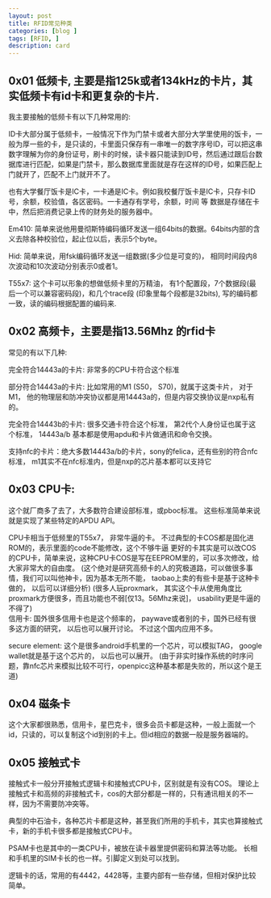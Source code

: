 ```yaml
---
layout: post
title: RFID常见种类
categories: [blog ]
tags: [RFID, ]
description: card
---
```

## 0x01 低频卡,   主要是指125k或者134kHz的卡片，其实低频卡有id卡和更复杂的卡片.  
我主要接触的低频卡有以下几种常用的:

ID卡大部分属于低频卡，一般情况下作为门禁卡或者大部分大学里使用的饭卡，一般为厚一些的卡，是只读的，卡里面只保存有一串唯一的数字序号ID，可以把这串数字理解为你的身份证号，刷卡的时候，读卡器只能读到ID号，然后通过跟后台数据库进行匹配，如果是门禁卡，那么数据库里面就是存在这样的ID号，如果匹配上门就开了，匹配不上门就开不了。


也有大学餐厅饭卡是IC卡，一卡通是IC卡。例如我校餐厅饭卡是IC卡，只存卡ID号，余额，校验值，各区密码。一卡通存有学号，余额，时间 等
数据是存储在卡中，然后把消费记录上传的财务处的服务器中。

Em410: 简单来说他用曼彻斯特编码循环发送一组64bits的数据。64bits内部的含义去除各种校验位，起止位以后，表示5个byte。

Hid: 简单来说，用fsk编码循环发送一组数据(多少位是可变的)， 相同时间段内8次波动和10次波动分别表示0或者1。

T55x7: 这个卡可以形象的想做低频卡里的万精油， 有1个配置段，7个数据段(最后一个可以兼容密码段)，和几个trace段 (印象里每个段都是32bits), 写的编码都一致，读的编码根据配置的编码来. 

## 0x02 高频卡，主要是指13.56Mhz 的rfid卡
常见的有以下几种:

完全符合14443a的卡片: 非常多的CPU卡符合这个标准

部分符合14443a的卡片: 比如常用的M1 (S50， S70)，就属于这类卡片， 对于M1， 他的物理层和防冲突协议都是用14443a的，但是内容交换协议是nxp私有的。

完全符合14443b的卡片: 很多交通卡符合这个标准， 第2代个人身份证也属于这个标准， 14443a/b 基本都是使用apdu和卡片做通讯和命令交换。 

支持nfc的卡片：绝大多数14443a/b的卡片，sony的felica，还有些别的符合nfc标准， m1其实不在nfc标准内，但是nxp的芯片基本都可以支持它

## 0x03 CPU卡: 

这个就厂商多了去了，大多数符合建设部标准，或pboc标准。 这些标准简单来说就是实现了某些特定的APDU API。 

 CPU卡相当于低频里的T55x7， 非常牛逼的卡。 不过典型的卡COS都是固化进ROM的，表示里面的code不能修改，这个不够牛逼
更好的卡其实是可以改COS的CPU卡，简单来说，这种CPU卡COS是写在EEPROM里的，可以多次修改，给大家非常大的自由度。
 (这个绝对是研究高频卡的人的究极道路，可以做很多事情，我们可以叫他神卡，因为基本无所不能， taobao上卖的有些卡是基于这种卡做的， 以后可以详细分析)
 (很多人玩proxmark， 其实这个卡从使用角度比proxmark方便很多，而且功能也不弱[仅13。56Mhz来说]， usability更是牛逼的不得了)  
信用卡: 国外很多信用卡也是这个频率的， paywave或者别的卡，国外已经有很多这方面的研究， 以后也可以展开讨论。 不过这个国内应用不多。

secure element: 这个是很多android手机里的一个芯片，可以模拟TAG， google wallet就是基于这个芯片的， 以后也可以展开。 (由于非实时操作系统的时序问题，靠nfc芯片来模拟比较不可行，openpicc这种基本都是失败的，所以这个是王道)

## 0x04 磁条卡
这个大家都很熟悉，信用卡，星巴克卡，很多会员卡都是这种，一般上面就一个id，只读的，可以复制这个id到别的卡上。但id相应的数据一般是服务器端的。

## 0x05 接触式卡 
接触式卡一般分开接触式逻辑卡和接触式CPU卡，区别就是有没有COS。 理论上接触式卡和高频的非接触式卡，cos的大部分都是一样的，只有通讯相关的不一样，因为不需要防冲突等。

典型的中石油卡，各种芯片卡都是这种，甚至我们所用的手机卡，其实也算接触式卡，新的手机卡很多都是接触式CPU卡。

PSAM卡也是其中的一类CPU卡，被放在读卡器里提供密码和算法等功能。 长相和手机里的SIM卡长的也一样。引脚定义到处可以找到。 

逻辑卡的话，常用的有4442，4428等，主要内部有一些存储，但相对保护比较简单。 